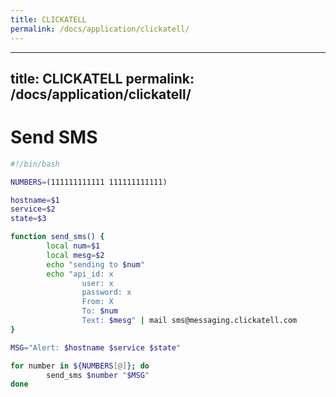 ```yaml
---
title: CLICKATELL
permalink: /docs/application/clickatell/
---
```

---
title: CLICKATELL
permalink: /docs/application/clickatell/
---

# Send SMS

```bash
#!/bin/bash

NUMBERS=(111111111111 111111111111)

hostname=$1
service=$2
state=$3

function send_sms() {
        local num=$1
        local mesg=$2
        echo "sending to $num"
        echo "api_id: x
                user: x
                password: x
                From: X
                To: $num
                Text: $mesg" | mail sms@messaging.clickatell.com
}

MSG="Alert: $hostname $service $state"

for number in ${NUMBERS[@]}; do
        send_sms $number "$MSG"
done
```
